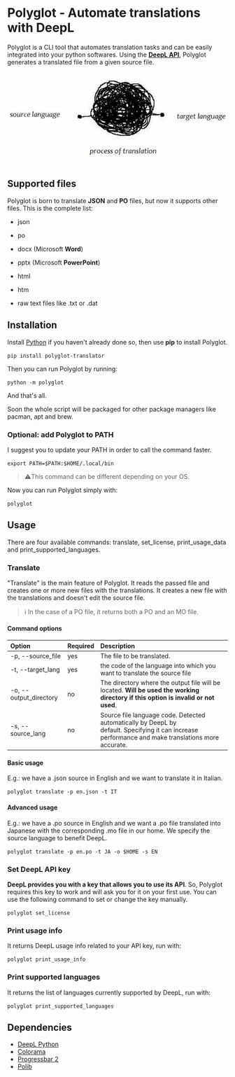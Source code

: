 # Polyglot - Automate translations with DeepL

Polyglot is a CLI tool that automates translation tasks and can be easily integrated into your python softwares.
Using the [**DeepL API**](https://www.deepl.com/it/docs-api/), Polyglot generates a translated file from a given source file.

<img title="" src="./docs/images/process_of_translations.jpg" alt="alt text" data-align="center" width="593">

## Supported files

Polyglot is born to translate **JSON** and **PO** files, but now it supports other files. This is the complete list:

- json

- po

- docx (Microsoft **Word**)

- pptx (Microsoft **PowerPoint**)

- html

- htm

- raw text files like .txt or .dat

## Installation

Install [Python](https://www.python.org/) if you haven't already done so, then use **pip** to install Polyglot.

```shell
pip install polyglot-translator
```

Then you can run Polyglot by running:

```shell
python -m polyglot
```

And that's all.

Soon the whole script will be packaged for other package managers like pacman, apt and brew.

### Optional: add Polyglot to PATH

I suggest you to update your PATH in order to call the command faster.

```shell
export PATH=$PATH:$HOME/.local/bin
```

> ⚠️This command can be different depending on your OS.

Now you can run Polyglot simply with:

```shell
polyglot
```

## Usage

There are four available commands: translate, set_license, print_usage_data and print_supported_languages.

### Translate

"Translate" is the main feature of Polyglot. It reads the passed file and creates one or more new files with the translations. It creates a new file with the translations and doesn't edit the source file.

> ℹ️ In the case of a PO file, it returns both a PO and an MO file.

#### Command options

| Option                 | Required | Description                                                                                                                                        |
|:---------------------- |:-------- |:-------------------------------------------------------------------------------------------------------------------------------------------------- |
| -p, --source_file      | yes      | The file to be translated.                                                                                                                         |
| -t, --target_lang      | yes      | the code of the language into which you want to translate the source file                                                                          |
| -o, --output_directory | no       | The directory where the output file will be located. **Will be used the working directory if this option is invalid or not used**.                 |
| -s, --source_lang      | no       | Source file language code. Detected automatically by DeepL by default. Specifying it can increase performance and make translations more accurate. |

#### Basic usage

E.g.: we have a .json source in English and we want to translate it in Italian.

```shell
polyglot translate -p en.json -t IT
```

#### Advanced usage

E.g.: we have a .po source in English and we want a .po file translated into Japanese with the corresponding .mo file in our home. We specify the source language to benefit DeepL.

```shell
polyglot translate -p en.po -t JA -o $HOME -s EN
```

### Set DeepL API key

**DeepL provides you with a key that allows you to use its API**. So, Polyglot requires this key to work and will ask you for it on your first use. You can use the following command to set or change the key manually.

```shell
polyglot set_license
```

### Print usage info

It returns DeepL usage info related to your API key, run with:

```shell
polyglot print_usage_info
```

### Print supported languages

It returns the list of languages currently supported by DeepL, run with:

```shell
polyglot print_supported_languages
```

## Dependencies

- [DeepL Python](https://github.com/DeepLcom/deepl-python)
- [Colorama](https://github.com/tartley/colorama)
- [Progressbar 2](https://github.com/WoLpH/python-progressbar)
- [Polib](https://github.com/izimobil/polib/)
